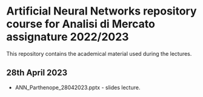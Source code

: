 # Artificial Neural Networks repository course for Analisi di Mercato assignature 2022/2023

This repository contains the academical material used during the lectures. 


## 28th April 2023
* ANN_Parthenope_28042023.pptx - slides lecture. 
